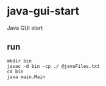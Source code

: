 # java-gui-start
Java GUI start

## run

    mkdir bin
    javac -d bin -cp ./ @javaFiles.txt
    cd bin
    java main.Main
